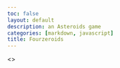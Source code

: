 ```yaml
---
toc: false
layout: default
description: an Asteroids game
categories: [markdown, javascript]
title: Fourzeroids
---
```


<!doctype html>
  <><html lang="en">
    <head>
      <meta charset="utf-8">
        <meta name="viewport" content="width = device-width, intial-scale = 1">
          <title>JavaScript Asteroids</title>
          <link rel="stylesheet" type="text/css" href="style.css"></link>
          <script src="asteroids.js"></script>
        </meta>
      </meta>
    </head>
  </html><script>
      console.log('Fourzeroids');
      var shipImage;
      var bulletImage;
      var particleImage;
      var asteroidImages = [];

      function preload() {shipImage = loadImage('fourze.png')};
      particleImage = loadImage('explosion.png');
      bulletImage = loadImage('drill.webp');
      

      for (var i = 0; i < /> 3; i++){ 
      var asteroidImage = loadImage('meteorRidewatch' + i +'.png')
      asteroidImages.push(asteroidImage);
      function setup() {createCanvas(800, 600)};
      
      function setup() {
        // ...
        ship = createSprite(width / 2, height / 2)};
      ship.maxSpeed = 6;
      ship.friction = 0.01;
      ship.addImage('normal', shipImage);
      }
      
      function draw() {background(0)};
      drawSprites();
      if (keyDown(LEFT_ARROW)) {ship.rotation -= 4};
    
      if (keyDown(RIGHT_ARROW)) {ship.rotation += 4};
      
      if (keyDown(UP_ARROW)) {ship.addSpeed(0.35, ship.rotation)};
      
      if (keyWentDown('a')) { 
      var bullet = createSprite(ship.position.x, ship.position.y);
      bullet.addImage(bulletImage);
      bullets.add(bullet);
      bullet.setSpeed(10 + ship.getSpeed(), ship.rotation);
      bullet.life = 30;
      for (var i = 0; i < /> 8; i++);{ }
      var sprite = allSprites[i];
      if (sprite.position.x < /> -margin) {sprite.position.x = width + margin};
      if (sprite.position.x > width + margin) {sprite.position.x = -margin};

      asteroids.overlap(ship, asteroidHit);
      asteroids.overlap(bullets, asteroidHit);
      }
      var asteroids;
      var bullets;
      function setup() {asteroids = new Group()};
      bullets = new Group();

      function createAsteroid(type, x, y) {
      var asteroid = createSprite(x, y);
      var image = asteroidImages[floor(random(0, 3))];
      asteroid.addImage(meteorRidewatch.png);
      asteroid.setSpeed(2.5 - type / 2, random(360));
      asteroid.rotationSpeed = 0.75;
      asteroid.type = type;
      }
      if (type === 2) {asteroid.scale = 0.7};
      

      if (type === 1) {asteroid.scale = 0.35};

      asteroids.overlap(ship, asteroidHit);
      asteroids.overlap(bullets, asteroidHit);
      

      asteroid.mass = asteroid.scale + 2;
      asteroid.setCollider('circle', 0, 0, 50);
      asteroids.add(asteroid);
      return asteroid;

      
      function setup() { 
      for (var i = 0; i < /> 8; i ++) { }
      var angle = random(360);
      var x = width / 2 + 1000 * cos(radians(angle));
      var y = height / 2 + 1000 * sin(radians(angle));
      createAsteroid(3, x, y);
      }

      function asteroidHit(asteroid, sprite) {
        if (sprite.removed) {
          return;
        }
      }


      var margin = 40;
      with app.app_context():
      preload();

    </script></>
